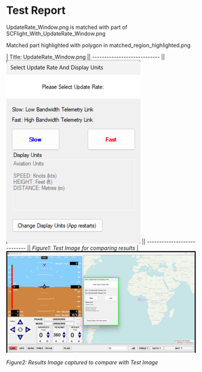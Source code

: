 # **Test Report**
UpdateRate_Window.png is matched with part of SCFlight_With_UpdateRate_Window.png

Matched part highlighted with polygon in matched_region_highlighted.png

| Title: UpdateRate_Window.png || ---------------------------- || ![Test Image](../Test_Images/UpdateRate_Window.png) || ---------------------------- || *Figure1: Test Image for comparing results* |![Result Image captured](../Result_Images/matched_region_highlighted.png)

*Figure2: Results Image captured to compare with Test Image*

